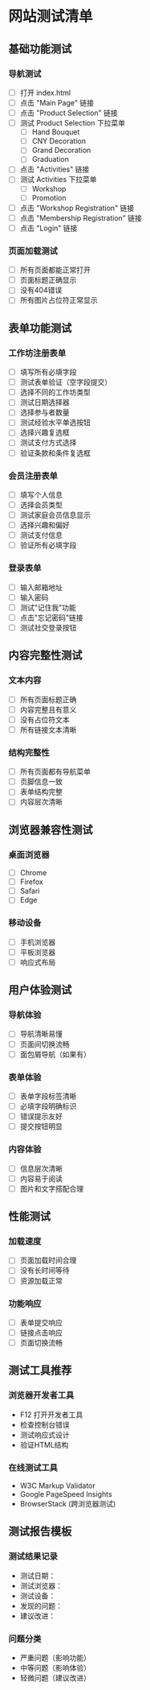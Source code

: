 # 网站测试清单

## 基础功能测试

### 导航测试
- [ ] 打开 index.html
- [ ] 点击 "Main Page" 链接
- [ ] 点击 "Product Selection" 链接
- [ ] 测试 Product Selection 下拉菜单
  - [ ] Hand Bouquet
  - [ ] CNY Decoration
  - [ ] Grand Decoration
  - [ ] Graduation
- [ ] 点击 "Activities" 链接
- [ ] 测试 Activities 下拉菜单
  - [ ] Workshop
  - [ ] Promotion
- [ ] 点击 "Workshop Registration" 链接
- [ ] 点击 "Membership Registration" 链接
- [ ] 点击 "Login" 链接

### 页面加载测试
- [ ] 所有页面都能正常打开
- [ ] 页面标题正确显示
- [ ] 没有404错误
- [ ] 所有图片占位符正常显示

## 表单功能测试

### 工作坊注册表单
- [ ] 填写所有必填字段
- [ ] 测试表单验证（空字段提交）
- [ ] 选择不同的工作坊类型
- [ ] 测试日期选择器
- [ ] 选择参与者数量
- [ ] 测试经验水平单选按钮
- [ ] 选择兴趣复选框
- [ ] 测试支付方式选择
- [ ] 验证条款和条件复选框

### 会员注册表单
- [ ] 填写个人信息
- [ ] 选择会员类型
- [ ] 测试家庭会员信息显示
- [ ] 选择兴趣和偏好
- [ ] 测试支付信息
- [ ] 验证所有必填字段

### 登录表单
- [ ] 输入邮箱地址
- [ ] 输入密码
- [ ] 测试"记住我"功能
- [ ] 点击"忘记密码"链接
- [ ] 测试社交登录按钮

## 内容完整性测试

### 文本内容
- [ ] 所有页面标题正确
- [ ] 内容完整且有意义
- [ ] 没有占位符文本
- [ ] 所有链接文本清晰

### 结构完整性
- [ ] 所有页面都有导航菜单
- [ ] 页脚信息一致
- [ ] 表单结构完整
- [ ] 内容层次清晰

## 浏览器兼容性测试

### 桌面浏览器
- [ ] Chrome
- [ ] Firefox
- [ ] Safari
- [ ] Edge

### 移动设备
- [ ] 手机浏览器
- [ ] 平板浏览器
- [ ] 响应式布局

## 用户体验测试

### 导航体验
- [ ] 导航清晰易懂
- [ ] 页面间切换流畅
- [ ] 面包屑导航（如果有）

### 表单体验
- [ ] 表单字段标签清晰
- [ ] 必填字段明确标识
- [ ] 错误提示友好
- [ ] 提交按钮明显

### 内容体验
- [ ] 信息层次清晰
- [ ] 内容易于阅读
- [ ] 图片和文字搭配合理

## 性能测试

### 加载速度
- [ ] 页面加载时间合理
- [ ] 没有长时间等待
- [ ] 资源加载正常

### 功能响应
- [ ] 表单提交响应
- [ ] 链接点击响应
- [ ] 页面切换流畅

## 测试工具推荐

### 浏览器开发者工具
- F12 打开开发者工具
- 检查控制台错误
- 测试响应式设计
- 验证HTML结构

### 在线测试工具
- W3C Markup Validator
- Google PageSpeed Insights
- BrowserStack (跨浏览器测试)

## 测试报告模板

### 测试结果记录
- 测试日期：
- 测试浏览器：
- 测试设备：
- 发现的问题：
- 建议改进：

### 问题分类
- 严重问题（影响功能）
- 中等问题（影响体验）
- 轻微问题（建议改进）

